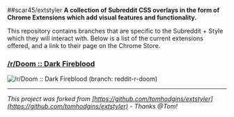 ##scar45/extstyler
**A collection of Subreddit CSS overlays in the form of Chrome Extensions which add visual features and functionality.**

This repository contains branches that are specific to the Subreddit + Style which they will interact with. Below is a list of the current extensions offered, and a link to their page on the Chrome Store.

### [/r/Doom :: Dark Fireblood](https://chrome.google.com/webstore/detail/rdoom-skin-dark-fireblood/jolghehmfnaenigaolmekeahkdgdebcl)

![/r/Doom :: Dark Fireblood](http://i.imgur.com/NOWpn1Z.jpg)
(branch: reddit-r-doom)

---

*This project was forked from  [https://github.com/tomhodgins/extstyler](https://github.com/tomhodgins/extstyler) - Thanks @Tom!*